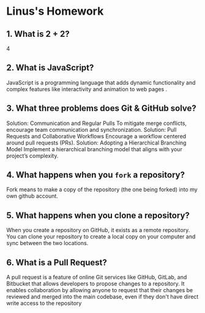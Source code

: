 # Linus's Homework

## 1. What is 2 + 2?

4

## 2. What is JavaScript?

JavaScript is a programming language that adds dynamic functionality and complex features like interactivity and animation to web pages .

## 3. What three problems does Git & GitHub solve?

Solution: Communication and Regular Pulls To mitigate merge conflicts, encourage team communication and synchronization. 
Solution: Pull Requests and Collaborative Workflows Encourage a workflow centered around pull requests (PRs).
Solution: Adopting a Hierarchical Branching Model Implement a hierarchical branching model that aligns with your project’s complexity.

## 4. What happens when you `fork` a repository?

Fork means to make a copy of the repository (the one being forked) into my own github account.

## 5. What happens when you clone a repository?

When you create a repository on GitHub, it exists as a remote repository. You can clone your repository to create a local copy on your computer and sync between the two locations.

## 6. What is a Pull Request?

A pull request is a feature of online Git services like GitHub, GitLab, and Bitbucket that allows developers to propose changes to a repository. It enables collaboration by allowing anyone to request that their changes be reviewed and merged into the main codebase, even if they don't have direct write access to the repository
